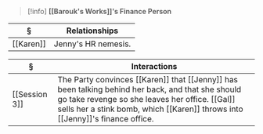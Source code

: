 >[!info] 
>**[[Barouk's Works]]'s Finance Person**

| § | Relationships |
| ---- | ---- |
| [[Karen]] | Jenny's HR nemesis. |

| § | Interactions |
| ---- | ---- |
| [[Session 3]] | The Party convinces [[Karen]] that [[Jenny]] has been talking behind her back, and that she should go take revenge so she leaves her office. [[Gal]] sells her a stink bomb, which [[Karen]] throws into [[Jenny]]'s finance office. |
